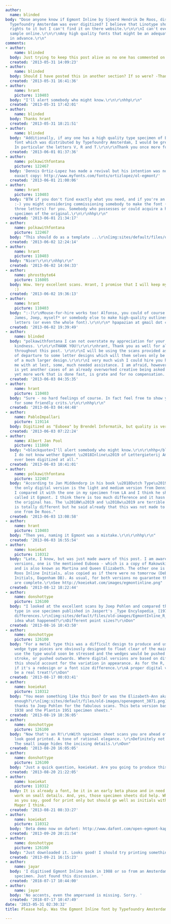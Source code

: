 ```yaml
---
author:
  name: blinded
body: "Dose anyone know if Egmont Inline by Sjoerd Hendrik De Roos, distributed by
  Typefoundry Amsterdam was ever digitized? I believe that Linotype should have the
  rights to it but I can't find it on there website.\r\n\r\nI can't even find a highres
  sample online.\r\n\r\nAny high quality fonts that might be an adequate substitute?\r\n\r\nThanks
  in advance.\r\n"
comments:
- author:
    name: blinded
  body: Just trying to keep this post alive as no one has commented on it yet. -Thanks
  created: '2013-05-31 14:09:23'
- author:
    name: blinded
  body: Should I have posted this in another section? If so were? -Thanks
  created: '2013-05-31 16:41:36'
- author:
    name: hrant
    picture: 110403
  body: "I'll alert somebody who might know.\r\n\r\nhhp\r\n"
  created: '2013-05-31 17:42:01'
- author:
    name: blinded
  body: Thanks hrant
  created: '2013-05-31 18:21:51'
- author:
    name: blinded
  body: "Additionally, if any one has a high quality type specimen of Egmont Inline
    font which was distributed by Typefoundry Amsterdam, I would be greatly indebted.
    In particular the letters V, R and T.\r\n\r\nThank you once more for the assistance."
  created: '2013-06-01 01:37:36'
- author:
    name: polkawithfontana
    picture: 122467
  body: 'Dennis Ortiz-Lopez has made a revival but his intention was not to make an
    eaxact copy: http://www.myfonts.com/fonts/ortizlopez/ol-egmont/'
  created: '2013-06-01 21:00:06'
- author:
    name: hrant
    picture: 110403
  body: "BTW if you don't find exactly what you need, and if you're an exacting person
    :-) you might considering commissioning somebody to make the font (or just those
    three letters) for you. Somebody who possesses or could acquire a high-quality
    specimen of the original.\r\n\r\nhhp\r\n"
  created: '2013-06-01 21:34:17'
- author:
    name: polkawithfontana
    picture: 122467
  body: "This should do as a template ...\r\n[img:sites/default/files/old-images/R_6448.jpg]\r\n[img:sites/default/files/old-images/T_4849.jpg]\r\n[img:sites/default/files/old-images/V_5349.jpg]"
  created: '2013-06-02 12:24:14'
- author:
    name: hrant
    picture: 110403
  body: "Nice!\r\n\r\nhhp\r\n"
  created: '2013-06-02 14:04:33'
- author:
    name: phrostbyte64
    picture: 116005
  body: Wow. Very excellent scans. Hrant, I promise that I will keep my mouse to myself.
    :)
  created: '2013-06-02 19:36:13'
- author:
    name: hrant
    picture: 110403
  body: ":-)\r\nMouse-for-hire works too! Alfonso, you could of course commission
    James, Joep, myself* or somebody else to make high-quality outlines of those three
    letters (or even the whole font).\r\n\r\n* hpapazian at gmail dot com\r\n\r\nhhp\r\n"
  created: '2013-06-02 19:39:49'
- author:
    name: blinded
  body: "polkawithfontana I can not overstate my appreciation for your gesture of
    kindness. \r\n\r\nTHANK YOU!\r\n\r\nhrant, Thank you as well for all your assistance
    throughout this post. \r\n\r\nI will be using the scans provided as the point
    of departure to some letter designs which will them selves only be a small portion
    of a much larger design.\r\n\r\nI very much wish I could hire you hrant to provide
    me with at lest, some, much needed assistance. I am afraid, however, that this
    is yet another cases of an already overworked creative being asked to deliver
    yet more work that is done fast, is grate and for no compensation. "
  created: '2013-06-03 04:35:35'
- author:
    name: hrant
    picture: 110403
  body: "Sure - no hard feelings of course. In fact feel free to show your outlines
    for some friendly crits.\r\n\r\nhhp\r\n"
  created: '2013-06-03 04:44:48'
- author:
    name: PabloImpallari
    picture: 119114
  body: Digitized as "Euboea" by Brendel Informatik, but quality is very poor
  created: '2013-06-03 07:22:24'
- author:
    name: Albert Jan Pool
    picture: 111860
  body: "<blockquote>I'll alert somebody who might know.\r\n\r\nhhp</blockquote>\r\n\r\nUnfortunately
    I do not know wether Egmont \u2018Inline\u2019 of Lettergieterij Amsterdam has
    ever been digitized at all."
  created: '2013-06-03 10:41:01'
- author:
    name: polkawithfontana
    picture: 122467
  body: "According to Jan Middendorp in his book \u2018Dutch Type\u2019 from 2005
    the only digital version is the light and medium version from Dennis Ortiz-Lopez.
    I compared it with the one in my specimen from LA and I think he should never
    called it Egmont. I think there is too much difference and it hasn't got the finesse
    the original has. The \u2018W\u2019 and \u2018w\u2019 are terrible! The Italic
    is totally different but he said already that this was not made to look like the
    one from De Roos."
  created: '2013-06-03 13:08:58'
- author:
    name: hrant
    picture: 110403
  body: "Then yes, naming it Egmont was a mistake.\r\n\r\nhhp\r\n"
  created: '2013-06-03 16:55:54'
- author:
    name: koeiekat
    picture: 110312
  body: "Late, I know, but was just made aware of this post. I am aware of two similar
    versions, one is the mentioned Euboea - which is a copy of Rakowski's Elizabeth-Ann
    and is also known as Martina and Queen Elizabeth. The other one is the OPTI De
    Roos Inline Initials, also copied as if there were no tomorrow (Debut, Theodor
    Initials, Dagenham DB). As usual, for both versions no guarantee that the lists
    are complete.\r\nSee http://koeiekat.com/images/egmontinline.png"
  created: '2013-08-12 18:22:44'
- author:
    name: donshottype
    picture: 126100
  body: "I looked at the excellent scans by Joep Pohlen and compared them to the metal
    type in use specimen published in Jaspert's _Type Encylopedia_ [1970] and note
    differences.\r\n[img:sites/default/files/old-images/EgmontInline_R_4647.jpg]\r\n[img:sites/default/files/old-images/EgmontInline_V_6190.jpg]\r\nAny
    idea what happened?\r\nDifferent point sizes?\r\nDon"
  created: '2013-08-16 10:43:50'
- author:
    name: donshottype
    picture: 126100
  body: "For a metal type this was a difficult design to produce and use. The little
    wedge type pieces are obviously designed to float clear of the main strokes. In
    use the type would soon be stressed and the wedges would be pushed into the main
    stroke, or pushed outwards. Where digital versions are based on different impressions,
    this should account for the variation in appearance. As for the R, I don't know
    if it's a redesign or a font size difference.\r\nA proper digital version would
    be a real treat!\r\nDon"
  created: '2013-08-17 00:03:41'
- author:
    name: koeiekat
    picture: 110312
  body: "You mean something like this Don? Or was the Elizabeth-Ann aka Euboea good
    enough?\r\n[img:sites/default/files/old-images/openegmont_3871.png]\r\n\r\nWith
    thanks to Joep Pohlen for the fabulous scans. This beta version based on the LA
    1938 and the Plantin 1951 specimen sheets."
  created: '2013-08-19 18:36:05'
- author:
    name: donshottype
    picture: 126100
  body: "Now that's an R!\r\nWith specimen sheet scans you are ahead of the game.\r\nShould
    look good printed. A tone of rational elegance. \r\nDefinitely not a screen font.
    The small image hides the incising details.\r\nDon"
  created: '2013-08-20 16:05:05'
- author:
    name: donshottype
    picture: 126100
  body: "Just a quick question, koeiekat. Are you going to produce this as a font?\r\nDon"
  created: '2013-08-20 21:22:05'
- author:
    name: koeiekat
    picture: 110312
  body: It is already a font, be it in an early beta phase and in need of a lot of
    work on small details. And, yes, those specimen sheets did help. When finished,
    as you say, good for print only but should go well as initials with the Egmont
    Mager I think.
  created: '2013-08-21 08:33:27'
- author:
    name: koeiekat
    picture: 110312
  body: 'Beta demo now on dafont: http://www.dafont.com/open-egmont-kapitalen.font'
  created: '2013-09-20 20:21:54'
- author:
    name: donshottype
    picture: 126100
  body: "Just downloaded it. Looks good! I should try printing something with it.\r\nDon"
  created: '2013-09-21 16:15:23'
- author:
    name: jayar
  body: 'I digitised Egmont Inline back in 1988 or so from an Amsterdam Typefoundry
    specimen. Just found this discussion. '
  created: '2018-07-17 10:44:00'
- author:
    name: jayar
  body: 'No accents, even the ampersand is missing. Sorry. '
  created: '2018-07-17 10:47:49'
date: '2013-05-31 02:30:32'
title: Please help. Was the Egmont Inline font by Typefoundry Amsterdam ever digitized?

---
```

